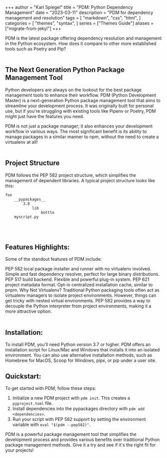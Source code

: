 +++
author = "Karl Spiegel"
title = "PDM: Python Dependency Management"
date = "2023-03-11"
description = "PDM for dependency management and resolution"
tags = [
    "markdown",
    "css",
    "html",
]
categories = [
    "themes",
    "syntax",
]
series = ["Themes Guide"]
aliases = ["migrate-from-jekyl"]
+++

PDM is the latest package offering dependency resolution and management in the Python ecosystem. How does it compare to other more established tools such as Poetry and Pip?
\
&nbsp;
<!--more-->

## The Next Generation Python Package Management Tool

Python developers are always on the lookout for the best package management tools to enhance their workflow. PDM (Python Development Master) is a next-generation Python package management tool that aims to streamline your development process. It was originally built for personal use, but if you're struggling with existing tools like Pipenv or Poetry, PDM might just have the features you need.

PDM is not just a package manager; it also enhances your development workflow in various ways. The most significant benefit is its ability to manage packages in a similar manner to npm, without the need to create a virtualenv at all!
\
&nbsp;
## Project Structure

PDM follows the PEP 582 project structure, which simplifies the management of dependent libraries. A typical project structure looks like this:
```
foo
    __pypackages__
        3.8
            lib
                bottle
    myscript.py
```
\
&nbsp;
## Features Highlights:
Some of the standout features of PDM include:

PEP 582 local package installer and runner with no virtualenv involved.
Simple and fast dependency resolver, perfect for large binary distributions.
PEP 517 build backend.
Flexible and powerful plug-in system.
PEP 621 project metadata format.
Opt-in centralized installation cache, similar to pnpm.
Why Not Virtualenv?
Traditional Python packaging tools often act as virtualenv managers to isolate project environments. However, things can get tricky with nested virtual environments. PEP 582 provides a way to decouple the Python interpreter from project environments, making it a more attractive option.
\
&nbsp;
## Installation:
To install PDM, you'll need Python version 3.7 or higher. PDM offers an installation script for Linux/Mac and Windows that installs it into an isolated environment. You can also use alternative installation methods, such as Homebrew for MacOS, Scoop for Windows, pipx, or pip under a user site.

## Quickstart:
To get started with PDM, follow these steps:

1. Initialize a new PDM project with `pdm init`. This creates a `pyproject.toml` file.
2. Install dependencies into the pypackages directory with `pdm add <dependencies>`.
3. Run your script with PEP 582 support by setting the environment variable with `eval "$(pdm --pep582)"`.

PDM is a powerful package management tool that simplifies the development process and provides various benefits over traditional Python package management methods. Give it a try and see if it's the right fit for your projects!


